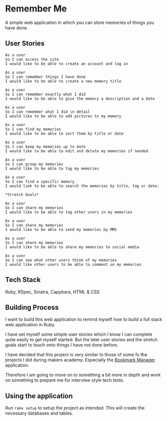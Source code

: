 # Remember Me

A simple web application in which you can store memories of things you have done.

## User Stories

```
As a user
So I can access the site
I would like to be able to create an account and log in

As a user
So I can remember things I have done
I would like to be able to create a new memory title

As a user
So I can remember exactly what I did
I would like to be able to give the memory a description and a date

As a user
So I can remember what I did in detail
I would like to be able to add pictures to my memory

As a user
So I can find my memories
I would like to be able to sort them by title or date

As a user
So I can keep my memories up to date
I would like to be able to edit and delete my memories if needed

As a user
So I can group my memories
I would like to be able to tag my memories

As a user
So I can find a specific memory
I would liek to be able to search the memories by title, tag or date.

*Stretch Goals*

As a user
So I can share my memories
I would like to be able to tag other users in my memories

As a user
So I can share my memories
I would like to be able to send my memories by MMS

As a user
So I can share my memories
I would like to be able to share my memories to social media

As a user
So I can see what other users think of my memories
I would like other users to be able to comment on my memories
```

## Tech Stack

Ruby, RSpec, Sinatra, Capybara, HTML & CSS

## Building Process

I want to build this web application to remind myself how to build a full stack web application in Ruby.

I have set myself some simple user stories which I know I can complete quite easily to get myself started. But the later user stories and the stretch goals start to touch onto things I have not done before.

I have decided that this project is very similar to those of some fo the projects I did during makers academy. Especially the [Bookmark Manager](https://github.com/cdunham1989/bookmark-manager) application.

Therefore I am going to move on to something a bit more in depth and work on something to prepare me for interview style tech tests.

## Using the application

Run `rake setup` to setup the project as intended. This will create the necessary databases and tables.